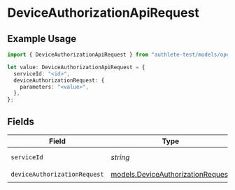 # DeviceAuthorizationApiRequest

## Example Usage

```typescript
import { DeviceAuthorizationApiRequest } from "authlete-test/models/operations";

let value: DeviceAuthorizationApiRequest = {
  serviceId: "<id>",
  deviceAuthorizationRequest: {
    parameters: "<value>",
  },
};
```

## Fields

| Field                                                                           | Type                                                                            | Required                                                                        | Description                                                                     |
| ------------------------------------------------------------------------------- | ------------------------------------------------------------------------------- | ------------------------------------------------------------------------------- | ------------------------------------------------------------------------------- |
| `serviceId`                                                                     | *string*                                                                        | :heavy_check_mark:                                                              | A service ID.                                                                   |
| `deviceAuthorizationRequest`                                                    | [models.DeviceAuthorizationRequest](../../models/deviceauthorizationrequest.md) | :heavy_check_mark:                                                              | N/A                                                                             |